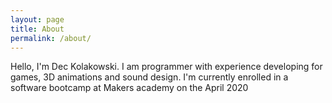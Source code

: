 ```yaml
---
layout: page
title: About
permalink: /about/
---
```


Hello, I'm Dec Kolakowski. I am programmer with experience developing for games, 3D animations and sound design. I'm currently enrolled in a software bootcamp at Makers academy on the April 2020
<!--stackedit_data:
eyJoaXN0b3J5IjpbNDg3MDQ1ODBdfQ==
-->